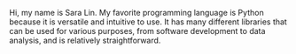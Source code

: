 Hi, my name is Sara Lin. My favorite programming language is Python because it is versatile and intuitive to use. It has many different libraries that can be used for various purposes, from software development to data analysis, and is relatively straightforward.